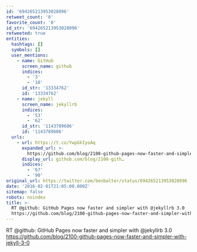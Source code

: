 ```yaml
---
id: '694265213953028096'
retweet_count: '0'
favorite_count: '0'
id_str: '694265213953028096'
retweeted: true
entities:
  hashtags: []
  symbols: []
  user_mentions:
    - name: GitHub
      screen_name: github
      indices:
        - '3'
        - '10'
      id_str: '13334762'
      id: '13334762'
    - name: jekyll
      screen_name: jekyllrb
      indices:
        - '53'
        - '62'
      id_str: '1143789606'
      id: '1143789606'
  urls:
    - url: https://t.co/YwpGkIyoAq
      expanded_url: >-
        https://github.com/blog/2100-github-pages-now-faster-and-simpler-with-jekyll-3-0
      display_url: github.com/blog/2100-gith…
      indices:
        - '67'
        - '90'
original_url: https://twitter.com/benbalter/status/694265213953028096
date: '2016-02-01T21:05:00.000Z'
sitemap: false
robots: noindex
title: >-
  RT @github: GitHub Pages now faster and simpler with @jekyllrb 3.0
  https://github.com/blog/2100-github-pages-now-faster-and-simpler-with-jekyll-3-0
---
```


RT @github: GitHub Pages now faster and simpler with @jekyllrb 3.0 https://github.com/blog/2100-github-pages-now-faster-and-simpler-with-jekyll-3-0